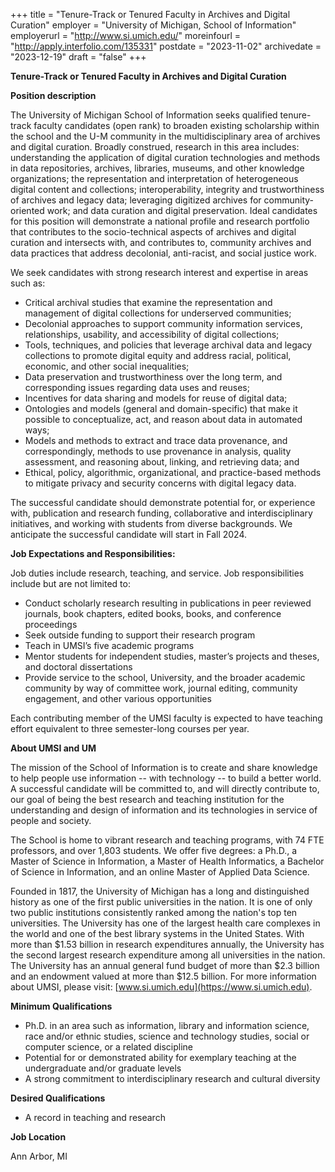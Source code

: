 +++
title = "Tenure-Track or Tenured Faculty in Archives and Digital Curation"
employer = "University of Michigan, School of Information"
employerurl = "http://www.si.umich.edu/"
moreinfourl = "http://apply.interfolio.com/135331"
postdate = "2023-11-02"
archivedate = "2023-12-19"
draft = "false"
+++

**Tenure-Track or Tenured Faculty in Archives and Digital Curation**

**Position description**

The University of Michigan School of Information seeks qualified tenure-track faculty candidates (open rank) to broaden existing scholarship within the school and the U-M community in the multidisciplinary area of archives and digital curation. Broadly construed, research in this area includes: understanding the application of digital curation technologies and methods in data repositories, archives, libraries, museums, and other knowledge organizations; the representation and interpretation of heterogeneous digital content and collections; interoperability, integrity and trustworthiness of archives and legacy data; leveraging digitized archives for community-oriented work; and data curation and digital preservation. Ideal candidates for this position will demonstrate a national profile and research portfolio that contributes to the socio-technical aspects of archives and digital curation and intersects with, and contributes to, community archives and data practices that address decolonial, anti-racist, and social justice work.

We seek candidates with strong research interest and expertise in areas such as:

- Critical archival studies that examine the representation and management of digital collections for underserved communities;
- Decolonial approaches to support community information services, relationships, usability, and accessibility of digital collections;
- Tools, techniques, and policies that leverage archival data and legacy collections to promote digital equity and address racial, political, economic, and other social inequalities;  
- Data preservation and trustworthiness over the long term, and corresponding issues regarding data uses and reuses;
- Incentives for data sharing and models for reuse of digital data;
- Ontologies and models (general and domain-specific) that make it possible to conceptualize, act, and reason about data in automated ways;
- Models and methods to extract and trace data provenance, and correspondingly, methods to use provenance in analysis, quality assessment, and reasoning about, linking, and retrieving data; and
- Ethical, policy, algorithmic, organizational, and practice-based methods to mitigate privacy and security concerns with digital legacy data.

The successful candidate should demonstrate potential for, or experience with, publication and research funding, collaborative and interdisciplinary initiatives, and working with students from diverse backgrounds. We anticipate the successful candidate will start in Fall 2024.

**Job Expectations and Responsibilities:**

Job duties include research, teaching, and service. Job responsibilities include but are not limited to:

- Conduct scholarly research resulting in publications in peer reviewed journals, book chapters, edited books, books, and conference proceedings
- Seek outside funding to support their research program
- Teach in UMSI’s five academic programs
- Mentor students for independent studies, master’s projects and theses, and doctoral dissertations
-  Provide service to the school, University, and the broader academic community by way of committee work, journal editing, community engagement, and other various opportunities

Each contributing member of the UMSI faculty is expected to have teaching effort equivalent to three semester-long courses per year. 

**About UMSI and UM**

The mission of the School of Information is to create and share knowledge to help people use information -- with technology -- to build a better world. A successful candidate will be committed to, and will directly contribute to, our goal of being the best research and teaching institution for the understanding and design of information and its technologies in service of people and society.

The School is home to vibrant research and teaching programs, with 74 FTE professors, and over 1,803 students. We offer five degrees: a Ph.D., a Master of Science in Information, a Master of Health Informatics, a Bachelor of Science in Information, and an online Master of Applied Data Science.

Founded in 1817, the University of Michigan has a long and distinguished history as one of the first public universities in the nation. It is one of only two public institutions consistently ranked among the nation's top ten universities. The University has one of the largest health care complexes in the world and one of the best library systems in the United States. With more than $1.53 billion in research expenditures annually, the University has the second largest research expenditure among all universities in the nation. The University has an annual general fund budget of more than $2.3 billion and an endowment valued at more than $12.5 billion. For more information about UMSI, please visit: [www.si.umich.edu](https://www.si.umich.edu).

**Minimum Qualifications**

- Ph.D. in an area such as information, library and information science, race and/or ethnic studies, science and technology studies, social or computer science, or a related discipline
- Potential for or demonstrated ability for exemplary teaching at the undergraduate and/or graduate levels
- A strong commitment to interdisciplinary research and cultural diversity

**Desired Qualifications**

- A record in teaching and research

**Job Location**


Ann Arbor, MI
